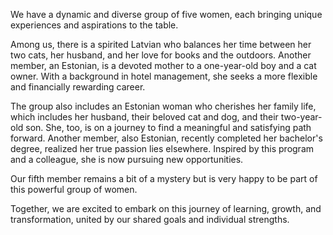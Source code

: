 We have a dynamic and diverse group of five women, each bringing unique experiences and aspirations to the table.

Among us, there is a spirited Latvian who balances her time between her two cats, her husband, and her love for books and the outdoors. Another member, an Estonian, is a devoted mother to a one-year-old boy and a cat owner. With a background in hotel management, she seeks a more flexible and financially rewarding career. 

The group also includes an Estonian woman who cherishes her family life, which includes her husband, their beloved cat and dog, and their two-year-old son. She, too, is on a journey to find a meaningful and satisfying path forward. Another member, also Estonian, recently completed her bachelor's degree, realized her true passion lies elsewhere. Inspired by this program and a colleague, she is now pursuing new opportunities.

Our fifth member remains a bit of a mystery but is very happy to be part of this powerful group of women.

Together, we are excited to embark on this journey of learning, growth, and transformation, united by our shared goals and individual strengths.






